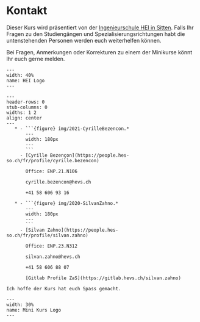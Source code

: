 # Kontakt

Dieser Kurs wird präsentiert von der [Ingenieurschule HEI in Sitten](https://hevs.ch). Falls Ihr Fragen zu den Studiengängen und Spezialisierungsrichtungen habt die untenstehenden Personen werden euch weiterhelfen können.

Bei Fragen, Anmerkungen oder Korrekturen zu einem der Minikurse könnt Ihr euch gerne melden.

```{figure} img/hei-defr.svg
---
width: 40%
name: HEI Logo
---
```

````{list-table}
---
header-rows: 0
stub-columns: 0
widths: 1 2
align: center
---
   * - ```{figure} img/2021-CyrilleBezencon.*
       ---
       width: 180px
       ---
       ```
     - [Cyrille Bezençon](https://people.hes-so.ch/fr/profile/cyrille.bezencon)

       Office: ENP.21.N106

       cyrille.bezencon@hevs.ch

       +41 58 606 93 16

   * - ```{figure} img/2020-SilvanZahno.*
       ---
       width: 180px
       ---
       ```
     - [Silvan Zahno](https://people.hes-so.ch/fr/profile/silvan.zahno)

       Office: ENP.23.N312

       silvan.zahno@hevs.ch

       +41 58 606 88 07

       [Gitlab Profile ZaS](https://gitlab.hevs.ch/silvan.zahno)

````

```{important}
Ich hoffe der Kurs hat euch Spass gemacht.
```


```{figure} img/mini-course.svg
---
width: 30%
name: Mini Kurs Logo
---
```
